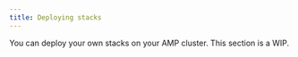 ```yaml
---
title: Deploying stacks
---
```


You can deploy your own stacks on your AMP cluster. 
This section is a WIP.